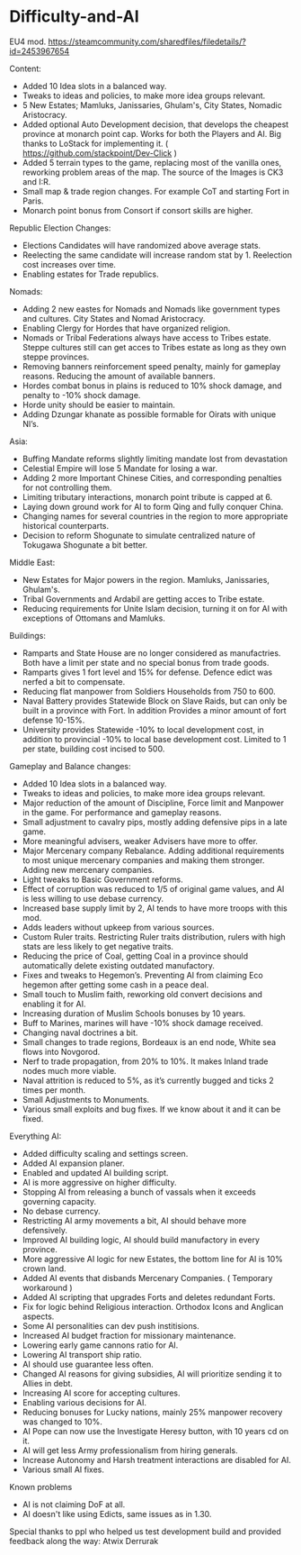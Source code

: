 # Difficulty-and-AI
EU4 mod. https://steamcommunity.com/sharedfiles/filedetails/?id=2453967654

Content:
- Added 10 Idea slots in a balanced way.
- Tweaks to ideas and policies, to make more idea groups relevant.  
- 5 New Estates; Mamluks, Janissaries, Ghulam's, City States, Nomadic Aristocracy.
- Added optional Auto Development decision, that develops the cheapest province at monarch point cap. Works for both the Players and AI. Big thanks to LoStack for implementing it. ( https://github.com/stackpoint/Dev-Click )
- Added 5 terrain types to the game, replacing most of the vanilla ones, reworking problem areas of the map. The source of the Images is CK3 and I:R.
- Small map & trade region changes. For example CoT and starting Fort in Paris.
- Monarch point bonus from Consort if consort skills are higher.



Republic Election Changes:
- Elections Candidates will have randomized above average stats.
- Reelecting the same candidate will increase random stat by 1. Reelection cost increases over time.
- Enabling estates for Trade republics.


Nomads:
- Adding 2 new eastes for Nomads and Nomads like government types and cultures. City States and Nomad Aristocracy.
- Enabling Clergy for Hordes that have organized religion.
- Nomads or Tribal Federations always have access to Tribes estate. Steppe cultures still can get acces to Tribes estate as long as they own steppe provinces.    
- Removing banners reinforcement speed penalty, mainly for gameplay reasons. Reducing the amount of available banners.
- Hordes combat bonus in plains is reduced to 10% shock damage, and penalty to -10% shock damage.
- Horde unity should be easier to maintain.
- Adding Dzungar khanate as possible formable for Oirats with unique NI’s.


Asia:
- Buffing Mandate reforms slightly limiting mandate lost from devastation
- Celestial Empire will lose 5 Mandate for losing a war.
- Adding 2 more Important Chinese Cities, and corresponding penalties for not controlling them.
- Limiting tributary interactions, monarch point tribute is capped at 6.
- Laying down ground work for AI to form Qing and fully conquer China.
- Changing names for several countries in the region to more appropriate historical counterparts.
- Decision to reform Shogunate to simulate centralized nature of Tokugawa Shogunate a bit better.


Middle East:
- New Estates for Major powers in the region. Mamluks, Janissaries, Ghulam's.
- Tribal Governments and Ardabil are getting acces to Tribe estate.
- Reducing requirements for Unite Islam decision, turning it on for AI with  exceptions of Ottomans and Mamluks.    

Buildings:
- Ramparts and State House are no longer considered as manufactries. Both have a limit per state and no special bonus from trade goods.
- Ramparts gives 1 fort level and 15% for defense. Defence edict was nerfed a bit to compensate.     
- Reducing flat manpower from Soldiers Households from 750 to 600.
- Naval Battery provides Statewide Block on Slave Raids, but can only be built in a province with Fort. In addition Provides a minor amount of fort defense 10-15%.
- University provides Statewide -10% to local development cost, in addition to provincial -10% to local base development cost. Limited to 1 per state, building cost incised to 500.


Gameplay and Balance changes:
- Added 10 Idea slots in a balanced way.
- Tweaks to ideas and policies, to make more idea groups relevant.
- Major reduction of the amount of Discipline, Force limit and Manpower in the game. For performance and gameplay reasons.
- Small adjustment to cavalry pips, mostly adding defensive pips in a late game. 
- More meaningful advisers, weaker Advisers have more to offer.
- Major Mercenary company Rebalance. Adding additional requirements to most unique mercenary companies and making them stronger. Adding new mercenary companies.  
- Light tweaks to Basic Government reforms.
- Effect of corruption was reduced to 1/5 of original game values, and AI is less willing to use debase currency.
- Increased base supply limit by 2, AI tends to have more troops with this mod.
- Adds leaders without upkeep from various sources.
- Custom Ruler traits. Restricting Ruler traits distribution, rulers with high stats are less likely to get negative traits.
- Reducing the price of Coal, getting Coal in a province should automatically delete existing outdated manufactory.
- Fixes and tweaks to Hegemon’s. Preventing AI from claiming Eco hegemon after getting some cash in a peace deal.
- Small touch to Muslim faith, reworking old convert decisions and enabling it for AI.
- Increasing duration of Muslim Schools bonuses by 10 years.
- Buff to Marines, marines will have -10% shock damage received.
- Changing naval doctrines a bit. 
- Small changes to trade regions, Bordeaux is an end node, White sea flows into Novgorod.
- Nerf to trade propagation, from 20% to 10%. It makes Inland trade nodes much more viable.
- Naval attrition is reduced to 5%, as it’s currently bugged and ticks 2 times per month.
- Small Adjustments to Monuments.
- Various small exploits and bug fixes. If we know about it and it can be fixed.




Everything AI:
- Added difficulty scaling and settings screen. 
- Added AI expansion planer.
- Enabled and updated AI building script.
- AI is more aggressive on higher difficulty.
- Stopping AI from releasing a bunch of vassals when it exceeds governing capacity.   
- No debase currency.
- Restricting AI army movements a bit, AI should behave more defensively.
- Improved AI building logic, AI should build manufactory in every province.
- More aggressive AI logic for new Estates, the bottom line for AI is 10% crown land.  
- Added AI events that disbands Mercenary Companies. ( Temporary workaround )
- Added AI scripting that upgrades Forts and deletes redundant Forts.
- Fix for logic behind Religious interaction. Orthodox Icons and Anglican aspects.
- Some AI personalities can dev push institisions.
- Increased AI budget fraction for missionary maintenance.
- Lowering early game cannons ratio for AI.
- Lowering AI transport ship ratio.
- AI should use guarantee less often.
- Changed AI reasons for giving subsidies, AI will prioritize sending it to Allies in debt.
- Increasing AI score for accepting cultures.
- Enabling various decisions for AI.
- Reducing bonuses for Lucky nations, mainly 25% manpower recovery was changed to 10%.
- AI Pope can now use the Investigate Heresy button, with 10 years cd on it.
- AI will get less Army professionalism from hiring generals.
- Increase Autonomy and Harsh treatment interactions are disabled for AI.
- Various small AI fixes.


Known problems
- AI is not claiming DoF at all. 
- AI doesn't like using Edicts, same issues as in 1.30.  


Special thanks to ppl who helped us test development build and provided feedback along the way: 
Atwix
Derrurak
